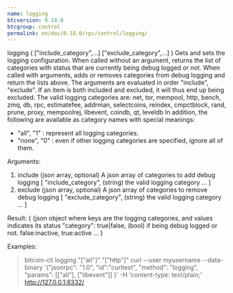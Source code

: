 ```yaml
---
name: logging
btcversion: 0.18.0
btcgroup: control
permalink: en/doc/0.18.0/rpc/control/logging/
---
```


logging ( ["include_category",...] ["exclude_category",...] )
Gets and sets the logging configuration.
When called without an argument, returns the list of categories with status that are currently being debug logged or not.
When called with arguments, adds or removes categories from debug logging and return the lists above.
The arguments are evaluated in order "include", "exclude".
If an item is both included and excluded, it will thus end up being excluded.
The valid logging categories are: net, tor, mempool, http, bench, zmq, db, rpc, estimatefee, addrman, selectcoins, reindex, cmpctblock, rand, prune, proxy, mempoolrej, libevent, coindb, qt, leveldb
In addition, the following are available as category names with special meanings:
  - "all",  "1" : represent all logging categories.
  - "none", "0" : even if other logging categories are specified, ignore all of them.

Arguments:
1. include                    (json array, optional) A json array of categories to add debug logging
     [
       "include_category",    (string) the valid logging category
       ...
     ]
2. exclude                    (json array, optional) A json array of categories to remove debug logging
     [
       "exclude_category",    (string) the valid logging category
       ...
     ]

Result:
{                   (json object where keys are the logging categories, and values indicates its status
  "category": true|false,  (bool) if being debug logged or not. false:inactive, true:active
  ...
}

Examples:
> bitcoin-cli logging "[\"all\"]" "[\"http\"]"
> curl --user myusername --data-binary '{"jsonrpc": "1.0", "id":"curltest", "method": "logging", "params": [["all"], ["libevent"]] }' -H 'content-type: text/plain;' http://127.0.0.1:8332/


